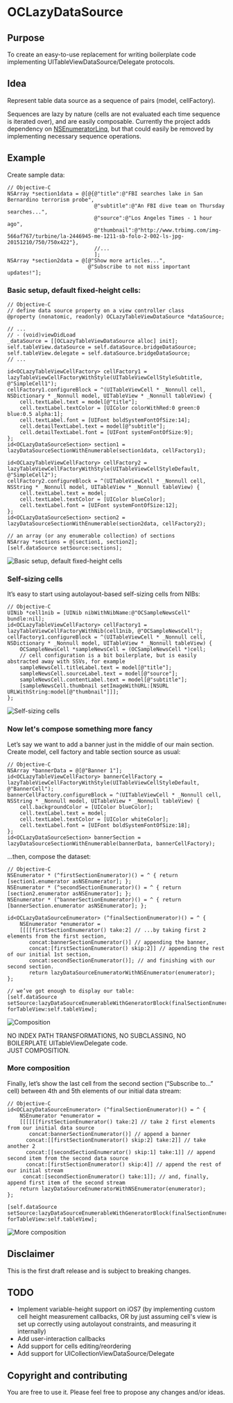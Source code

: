 # OCLazyDataSource

## Purpose

To create an easy-to-use replacement for writing boilerplate code implementing UITableViewDataSource/Delegate protocols.

## Idea

Represent table data source as a sequence of pairs (model, cellFactory).

Sequences are lazy by nature (cells are not evaluated each time sequence is iterated over), and are easily composable. Currently the project adds dependency on [NSEnumeratorLinq](https://github.com/k06a/NSEnumeratorLinq), but that could easily be removed by implementing necessary sequence operations.

## Example

Create sample data:
```objc
// Objective-C
NSArray *section1data = @[@{@"title":@"FBI searches lake in San Bernardino terrorism probe",
                            @"subtitle":@"An FBI dive team on Thursday searches...",
                            @"source":@"Los Angeles Times - ‎1 hour ago‎",
                            @"thumbnail":@"http://www.trbimg.com/img-566af767/turbine/la-2446945-me-1211-sb-folo-2-002-ls-jpg-20151210/750/750x422"},
                            //...
                            ];
NSArray *section2data = @[@"Show more articles...",
                          @"Subscribe to not miss important updates!"];
```

### Basic setup, default fixed-height cells:
```objc
// Objective-C
// define data source property on a view controller class
@property (nonatomic, readonly) OCLazyTableViewDataSource *dataSource;

// ...
// - (void)viewDidLoad
_dataSource = [[OCLazyTableViewDataSource alloc] init];
self.tableView.dataSource = self.dataSource.bridgeDataSource;
self.tableView.delegate = self.dataSource.bridgeDataSource;
// ...

id<OCLazyTableViewCellFactory> cellFactory1 = lazyTableViewCellFactoryWithStyle(UITableViewCellStyleSubtitle, @"SimpleCell1");
cellFactory1.configureBlock = ^(UITableViewCell * _Nonnull cell, NSDictionary * _Nonnull model, UITableView * _Nonnull tableView) {
	cell.textLabel.text = model[@"title"];
	cell.textLabel.textColor = [UIColor colorWithRed:0 green:0 blue:0.5 alpha:1];
	cell.textLabel.font = [UIFont boldSystemFontOfSize:14];
	cell.detailTextLabel.text = model[@"subtitle"];
	cell.detailTextLabel.font = [UIFont systemFontOfSize:9];
};
id<OCLazyDataSourceSection> section1 = lazyDataSourceSectionWithEnumerable(section1data, cellFactory1);

id<OCLazyTableViewCellFactory> cellFactory2 = lazyTableViewCellFactoryWithStyle(UITableViewCellStyleDefault, @"SimpleCell2");
cellFactory2.configureBlock = ^(UITableViewCell * _Nonnull cell, NSString * _Nonnull model, UITableView * _Nonnull tableView) {
	cell.textLabel.text = model;
	cell.textLabel.textColor = [UIColor blueColor];
	cell.textLabel.font = [UIFont systemFontOfSize:12];
};
id<OCLazyDataSourceSection> section2 = lazyDataSourceSectionWithEnumerable(section2data, cellFactory2);

// an array (or any enumerable collection) of sections
NSArray *sections = @[section1, section2];
[self.dataSource setSource:sections];
```
![Basic setup, default fixed-height cells](_img/OCLazyDataSource1_basic.png)

### Self-sizing cells

It’s easy to start using autolayout-based self-sizing cells from NIBs:
```objc
// Objective-C
UINib *cell1nib = [UINib nibWithNibName:@"OCSampleNewsCell" bundle:nil];
id<OCLazyTableViewCellFactory> cellFactory1 = lazyTableViewCellFactoryWithNib(cell1nib, @"OCSampleNewsCell");
cellFactory1.configureBlock = ^(UITableViewCell * _Nonnull cell, NSDictionary * _Nonnull model, UITableView * _Nonnull tableView) {
	OCSampleNewsCell *sampleNewsCell = (OCSampleNewsCell *)cell;
	// cell configuration is a bit boilerplate, but is easily abstracted away with SSVs, for example
	sampleNewsCell.titleLabel.text = model[@"title"];
	sampleNewsCell.sourceLabel.text = model[@"source"];
	sampleNewsCell.contentLabel.text = model[@"subtitle"];
	[sampleNewsCell.thumbnail setImageWithURL:[NSURL URLWithString:model[@"thumbnail"]]];
};
```
![Self-sizing cells](_img/OCLazyDataSource2_autoheight.png)

### Now let's compose something more fancy

Let’s say we want to add a banner just in the middle of our main section.
Create model, cell factory and table section source as usual:
```objc
// Objective-C
NSArray *bannerData = @[@"Banner 1"];
id<OCLazyTableViewCellFactory> bannerCellFactory = lazyTableViewCellFactoryWithStyle(UITableViewCellStyleDefault, @"BannerCell");
bannerCellFactory.configureBlock = ^(UITableViewCell * _Nonnull cell, NSString * _Nonnull model, UITableView * _Nonnull tableView) {
	cell.backgroundColor = [UIColor blueColor];
	cell.textLabel.text = model;
	cell.textLabel.textColor = [UIColor whiteColor];
	cell.textLabel.font = [UIFont boldSystemFontOfSize:18];
};
id<OCLazyDataSourceSection> bannerSection = lazyDataSourceSectionWithEnumerable(bannerData, bannerCellFactory);
```

...then, compose the dataset:

```objc
// Objective-C
NSEnumerator * (^firstSectionEnumerator)() = ^ { return [section1.enumerator asNSEnumerator]; };
NSEnumerator * (^secondSectionEnumerator)() = ^ { return [section2.enumerator asNSEnumerator]; };
NSEnumerator * (^bannerSectionEnumerator)() = ^ { return [bannerSection.enumerator asNSEnumerator]; };

id<OCLazyDataSourceEnumerator> (^finalSectionEnumerator)() = ^ {
    NSEnumerator *enumerator =
    [[[[firstSectionEnumerator() take:2] // ...by taking first 2 elements from the first section,
       concat:bannerSectionEnumerator()] // appending the banner,
       concat:[firstSectionEnumerator() skip:2]] // appending the rest of our initial 1st section,
       concat:secondSectionEnumerator()]; // and finishing with our second section.
       return lazyDataSourceEnumeratorWithNSEnumerator(enumerator);
};

// we’ve got enough to display our table:
[self.dataSource setSource:lazyDataSourceEnumerableWithGeneratorBlock(finalSectionEnumerator) forTableView:self.tableView];
```
![Composition](img/OCLazyDataSource3_banner.png)

NO INDEX PATH TRANSFORMATIONS, NO SUBCLASSING, NO BOILERPLATE UITableViewDelegate code.  
JUST COMPOSITION.

### More composition

Finally, let’s show the last cell from the second section (“Subscribe to…” cell) between 4th and 5th elements of our initial data stream:

```objc
// Objective-C
id<OCLazyDataSourceEnumerator> (^finalSectionEnumerator)() = ^ {
	NSEnumerator *enumerator =
	[[[[[[firstSectionEnumerator() take:2] // take 2 first elements from our initial data source
	   concat:bannerSectionEnumerator()] // append a banner
	  concat:[[firstSectionEnumerator() skip:2] take:2]] // take another 2
	  concat:[[secondSectionEnumerator() skip:1] take:1]] // append second item from the second data source
	  concat:[firstSectionEnumerator() skip:4]] // append the rest of our initial stream
	 concat:[secondSectionEnumerator() take:1]]; // and, finally, append first item of the second stream
	return lazyDataSourceEnumeratorWithNSEnumerator(enumerator);
};

[self.dataSource setSource:lazyDataSourceEnumerableWithGeneratorBlock(finalSectionEnumerator) forTableView:self.tableView];
```
![More composition](_img/OCLazyDataSource4_mix.png)


## Disclaimer

This is the first draft release and is subject to breaking changes.

## TODO

* Implement variable-height support on iOS7 (by implementing custom cell height measurement callbacks, OR by just assuming cell's view is set up correctly using autolayout constraints, and measuring it internally)
* Add user-interaction callbacks
* Add support for cells editing/reordering
* Add support for UICollectionViewDataSource/Delegate

## Copyright and contributing

You are free to use it.
Please feel free to propose any changes and/or ideas.
